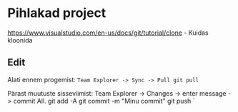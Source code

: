 # Pihlakad project

https://www.visualstudio.com/en-us/docs/git/tutorial/clone - Kuidas kloonida

## Edit

Alati ennem progemist:
`
Team Explorer -> Sync -> Pull
git pull
`

Pärast muutuste sisseviimist:
Team Explorer -> Changes -> enter message -> commit All.
git add -A
git commit -m "Minu commit"
git push
`